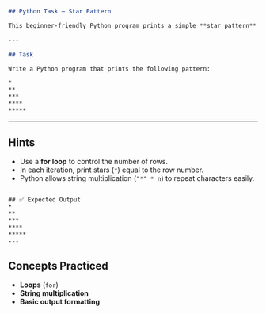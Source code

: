 ```markdown
## Python Task – Star Pattern

This beginner-friendly Python program prints a simple **star pattern** using loops.

---

## Task

Write a Python program that prints the following pattern:
```
```
*
**
***
****
*****
```
---

## Hints

- Use a **for loop** to control the number of rows.  
- In each iteration, print stars (`*`) equal to the row number.  
- Python allows string multiplication (`"*" * n`) to repeat characters easily.  
```
---
## ✅ Expected Output
*
**
***
****
*****
---
```


## Concepts Practiced

* **Loops** (`for`)
* **String multiplication**
* **Basic output formatting**


